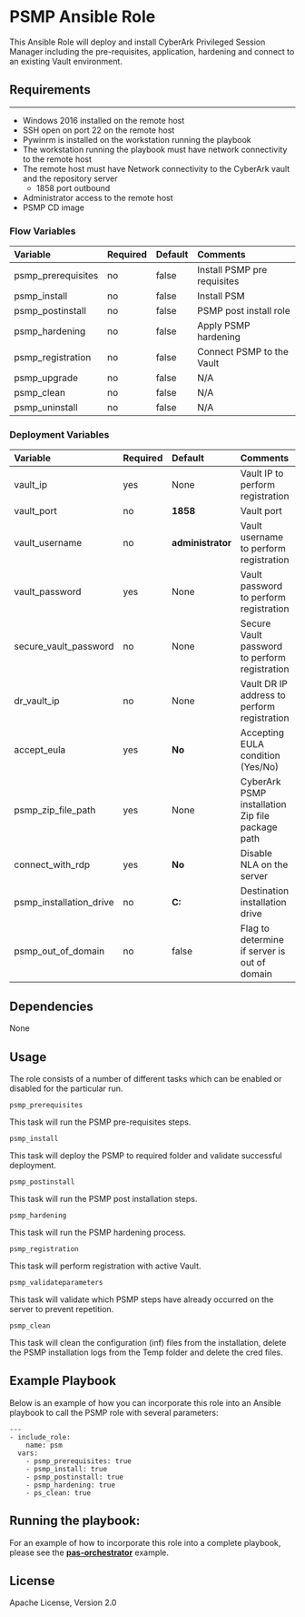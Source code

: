 # PSMP Ansible Role
This Ansible Role will deploy and install CyberArk Privileged Session Manager including the pre-requisites, application, hardening and connect to an existing Vault environment.

## Requirements
------------

- Windows 2016 installed on the remote host
- SSH open on port 22 on the remote host
- Pywinrm is installed on the workstation running the playbook
- The workstation running the playbook must have network connectivity to the remote host
- The remote host must have Network connectivity to the CyberArk vault and the repository server
  - 1858 port outbound
- Administrator access to the remote host
- PSMP CD image


### Flow Variables
Variable                         | Required     | Default                                   | Comments
:--------------------------------|:-------------|:------------------------------------------|:---------
psmp_prerequisites                | no           | false                                     | Install PSMP pre requisites
psmp_install                      | no           | false                                     | Install PSM
psmp_postinstall                  | no           | false                                     | PSMP post install role
psmp_hardening                    | no           | false                                     | Apply PSMP hardening
psmp_registration                 | no           | false                                     | Connect PSMP to the Vault
psmp_upgrade                      | no           | false                                     | N/A
psmp_clean                        | no           | false                                     | N/A
psmp_uninstall                    | no           | false                                     | N/A

### Deployment Variables
Variable                         | Required     | Default                                              | Comments
:--------------------------------|:-------------|:-----------------------------------------------------|:---------
vault_ip                         | yes          | None                                                 | Vault IP to perform registration
vault_port                       | no           | **1858**                                             | Vault port
vault_username                   | no           | **administrator**                                    | Vault username to perform registration
vault_password                   | yes          | None                                                 | Vault password to perform registration
secure_vault_password            | no           | None                                                 | Secure Vault password to perform registration
dr_vault_ip                      | no           | None                                                 | Vault DR IP address to perform registration
accept_eula                      | yes          | **No**                                               | Accepting EULA condition (Yes/No)
psmp_zip_file_path                | yes          | None                                                 | CyberArk PSMP installation Zip file package path
connect_with_rdp                 | yes          | **No**                                               | Disable NLA on the server
psmp_installation_drive           | no           | **C:**                                               | Destination installation drive
psmp_out_of_domain                | no           | false                                                | Flag to determine if server is out of domain

## Dependencies
None

## Usage
The role consists of a number of different tasks which can be enabled or disabled for the particular
run.

`psmp_prerequisites`

This task will run the PSMP pre-requisites steps.

`psmp_install`

This task will deploy the PSMP to required folder and validate successful deployment.

`psmp_postinstall`

This task will run the PSMP post installation steps.

`psmp_hardening`

This task will run the PSMP hardening process.

`psmp_registration`

This task will perform registration with active Vault.

`psmp_validateparameters`

This task will validate which PSMP steps have already occurred on the server to prevent repetition.

`psmp_clean`

This task will clean the configuration (inf) files from the installation, delete the
PSMP installation logs from the Temp folder and delete the cred files.


## Example Playbook
Below is an example of how you can incorporate this role into an Ansible playbook
to call the PSMP role with several parameters:

```
---
- include_role:
    name: psm
  vars:
    - psmp_prerequisites: true
    - psmp_install: true
    - psmp_postinstall: true
    - psmp_hardening: true
    - ps_clean: true
```

## Running the playbook:
For an example of how to incorporate this role into a complete playbook, please see the
**[pas-orchestrator](https://github.com/cyberark/pas-orchestrator)** example.

## License
Apache License, Version 2.0

